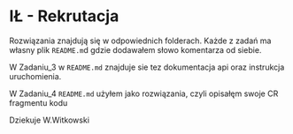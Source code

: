 # IŁ - Rekrutacja

Rozwiązania znajdują się w odpowiednich folderach.
Każde z zadań ma własny plik `README.m`d gdzie dodawałem słowo komentarza od siebie.

W Zadaniu_3 w `README.md` znajduje sie tez dokumentacja api oraz instrukcja uruchomienia.

W Zadaniu_4 `README.md` użyłem jako rozwiązania, czyli opisałęm swoje CR fragmentu kodu

Dziekuje
W.Witkowski